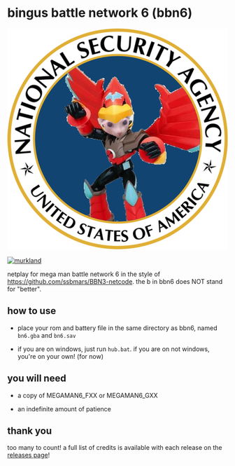 # bingus battle network 6 (bbn6)

![bingus battle network 6](logo.png)

[![murkland](https://discordapp.com/api/guilds/936475149069336596/widget.png?style=shield)](https://discord.gg/zbQngJHwSg)

netplay for mega man battle network 6 in the style of https://github.com/ssbmars/BBN3-netcode. the b in bbn6 does NOT stand for "better".

## how to use

-   place your rom and battery file in the same directory as bbn6, named `bn6.gba` and `bn6.sav`

-   if you are on windows, just run `hub.bat`. if you are on not windows, you're on your own! (for now)

## you will need

-   a copy of MEGAMAN6_FXX or MEGAMAN6_GXX

-   an indefinite amount of patience

## thank you

too many to count! a full list of credits is available with each release on the [releases page](https://github.com/murkland/bbn6/releases)!
